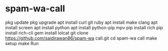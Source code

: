 # spam-wa-call
pkg update pkg upgrade
apt install curl git ruby
apt install make clang
apt install screen
apt install python
apt install python-pip mpv
pip install rich
pip install rich-cli
gem install lolcat
git clone https://github.com/saidirawan86/spam-wa call.git
cd spam-wa call
make setup
make Run
